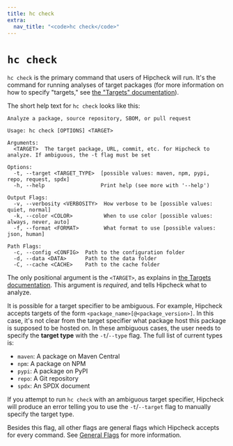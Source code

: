 ```yaml
---
title: hc check
extra:
  nav_title: "<code>hc check</code>"
---
```


# `hc check`

`hc check` is the primary command that users of Hipcheck will run. It's the
command for running analyses of target packages (for more information on how
to specify "targets," see [the "Targets" documentation][target]).

The short help text for `hc check` looks like this:

```
Analyze a package, source repository, SBOM, or pull request

Usage: hc check [OPTIONS] <TARGET>

Arguments:
  <TARGET>  The target package, URL, commit, etc. for Hipcheck to analyze. If ambiguous, the -t flag must be set

Options:
  -t, --target <TARGET_TYPE>  [possible values: maven, npm, pypi, repo, request, spdx]
  -h, --help                  Print help (see more with '--help')

Output Flags:
  -v, --verbosity <VERBOSITY>  How verbose to be [possible values: quiet, normal]
  -k, --color <COLOR>          When to use color [possible values: always, never, auto]
  -f, --format <FORMAT>        What format to use [possible values: json, human]

Path Flags:
  -c, --config <CONFIG>  Path to the configuration folder
  -d, --data <DATA>      Path to the data folder
  -C, --cache <CACHE>    Path to the cache folder
```

The only positional argument is the `<TARGET>`, as explains in [the Targets
documentation][target]. This argument is _required_, and tells Hipcheck what to
analyze.

It is possible for a target specifier to be ambiguous. For example, Hipcheck
accepts targets of the form `<package_name>[@<package_version>]`. In this case,
it's not clear from the target specifier what package host this package is
supposed to be hosted on. In these ambiguous cases, the user needs to specify
the __target type__ with the `-t`/`--type` flag. The full list of current types
is:

- `maven`: A package on Maven Central
- `npm`: A package on NPM
- `pypi`: A package on PyPI
- `repo`: A Git repository
- `spdx`: An SPDX document

If you attempt to run `hc check` with an ambiguous target specifier, Hipcheck
will produce an error telling you to use the `-t`/`--target` flag to manually
specify the target type.

Besides this flag, all other flags are general flags which Hipcheck accepts
for every command. See [General Flags](@/docs/guide/cli/general-flags.md)
for more information.

[target]: @/docs/guide/concepts/targets.md
